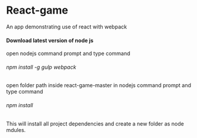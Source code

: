 # React-game
An app demonstrating use of react with webpack

#### Download latest version of node js
open nodejs command prompt and type command  
###### npm install -g gulp webpack

open folder path inside react-game-master in nodejs command prompt and type command
###### npm install
This will install all project dependencies and create a new folder as node mdules.
